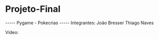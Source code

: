 # Projeto-Final
 ----- Pygame - Pokecrias -----
 Integrantes:
        João Bresser
        Thiago Naves
        
Vídeo:

